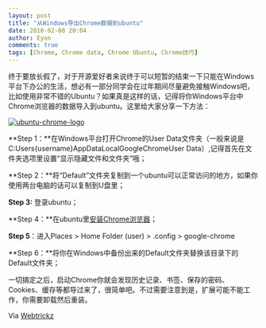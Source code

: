 ```yaml
---
layout: post
title: "从Windows导出Chrome数据到ubuntu"
date: 2010-02-08 20:04
author: Eyon
comments: true
tags: [Chrome, Chrome data, Chrome Ubuntu, Chrome技巧]
---
```

终于要放长假了，对于开源爱好者来说终于可以短暂的结束一下只能在Windows平台下办公的生活，想必有一部分同学会在过年期间尽量避免接触Windows吧，比如使用非常不错的Ubuntu？如果真是这样的话，记得将你Windows平台中Chrome浏览器的数据导入到ubuntu。这里给大家分享一下方法：

<a href="http://img.chromi.org/2010/02/ubuntu-chrome-logo.gif">![](http://img.chromi.org/2010/02/ubuntu-chrome-logo.gif "ubuntu-chrome-logo")</a>

**Step 1：**在Windows平台打开Chrome的User Data文件夹（一般来说是C:Users{username}AppDataLocalGoogleChromeUser Data）,记得首先在文件夹选项里设置“显示隐藏文件和文件夹”哦；

**Step 2：**将“Default”文件夹复制到一个ubuntu可以正常访问的地方，如果你使用两台电脑的话可以复制到U盘里；

**Step 3:** 登录ubuntu；

**Step 4：**在ubuntu里[安装Chrome浏览器](http://www.google.com/chrome/intl/en/eula_dev.html)；

**Step 5**：进入Places > Home Folder (user) > .config > google-chrome <!--more-->

**Step 6：**将你在Windows中备份出来的Default文件夹替换该目录下的Default文件夹；

一切搞定之后，启动Chrome你就会发现历史记录、书签、保存的密码、Cookies、缓存等都导过来了，很简单吧。不过需要注意到是，扩展可能不能工作，你需要卸载然后重装。

Via [Webtrickz](http://webtrickz.com/export-chrome-datasettings-from-windows-to-ubuntu/)

